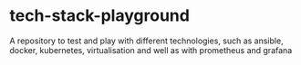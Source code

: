 # tech-stack-playground

A repository to test and play with different technologies, such as ansible, docker, kubernetes, virtualisation and well as with prometheus and grafana 
